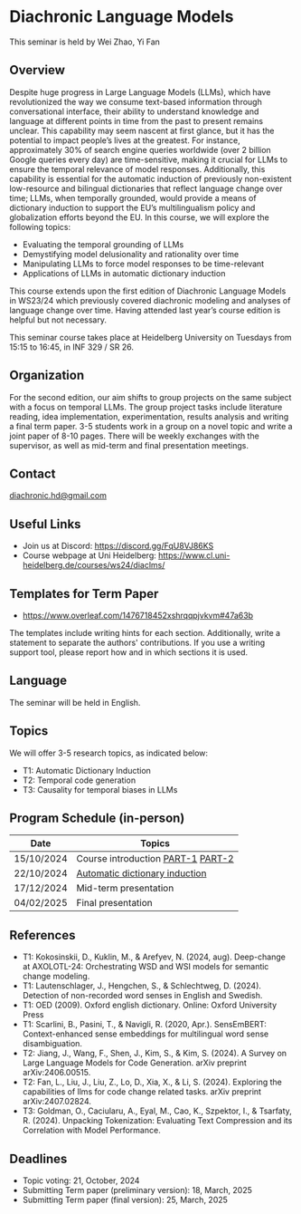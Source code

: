 # Diachronic Language Models 

This seminar is held by Wei Zhao, Yi Fan

## Overview

Despite huge progress in Large Language Models (LLMs), which have revolutionized the way we consume text-based information through conversational interface, their ability to understand knowledge and language at different points in time from the past to present remains unclear. This capability may seem nascent at first glance, but it has the potential to impact people’s lives at the greatest. For instance, approximately 30% of search engine queries worldwide (over 2 billion Google queries every day) are time-sensitive, making it crucial for LLMs to ensure the temporal relevance of model responses. Additionally, this capability is essential for the automatic induction of previously non-existent low-resource and bilingual dictionaries that reflect language change over time; LLMs, when temporally grounded, would provide a means of dictionary induction to support the EU’s multilingualism policy and globalization efforts beyond the EU. In this course, we will explore the following topics:
- Evaluating the temporal grounding of LLMs
- Demystifying model delusionality and rationality over time
- Manipulating LLMs to force model responses to be time-relevant
- Applications of LLMs in automatic dictionary induction

This course extends upon the first edition of Diachronic Language Models in WS23/24 which previously covered diachronic modeling and analyses of language change over time. Having attended last year’s course edition is helpful but not necessary.

This seminar course takes place at Heidelberg University on Tuesdays from 15:15 to 16:45, in INF 329 / SR 26.

## Organization

For the second edition, our aim shifts to group projects on the same subject with a focus on temporal LLMs. The group project tasks include literature reading, idea implementation, experimentation, results analysis and writing a final term paper. 3-5 students work in a group on a novel topic and write a joint paper of 8-10 pages. There will be weekly exchanges with the supervisor, as well as mid-term and final presentation meetings. 

## Contact 
diachronic.hd@gmail.com

## Useful Links
- Join us at Discord: https://discord.gg/FqU8VJ86KS
- Course webpage at Uni Heidelberg: https://www.cl.uni-heidelberg.de/courses/ws24/diaclms/ 

## Templates for Term Paper
- https://www.overleaf.com/1476718452xshrqqpjvkvm#47a63b

The templates include writing hints for each section. Additionally, write a statement to separate the authors' contributions. If you use a writing support tool, please report how and in which sections it is used.

## Language
The seminar will be held in English.

## Topics
We will offer 3-5 research topics, as indicated below:
- T1: Automatic Dictionary Induction
- T2: Temporal code generation
- T3: Causality for temporal biases in LLMs

## Program Schedule (in-person)

| Date       | Topics                            |   
|------------|-----------------------------------|
| 15/10/2024 | Course introduction [PART-1](/attachments/lec01-24.pdf) [PART-2](/attachments/TempEval4LLMs.pdf)|    
| 22/10/2024 | [Automatic dictionary induction](/attachments/lec02-dictionary.pdf)        | 
| 17/12/2024 | Mid-term presentation        | 
| 04/02/2025 | Final presentation        | 

## References 
- T1: Kokosinskii, D., Kuklin, M., & Arefyev, N. (2024, aug). Deep-change at AXOLOTL-24: Orchestrating WSD and WSI models for semantic change modeling.
- T1: Lautenschlager, J., Hengchen, S., & Schlechtweg, D. (2024). Detection of non-recorded word senses in English and Swedish.
- T1: OED (2009). Oxford english dictionary. Online: Oxford University Press
- T1: Scarlini, B., Pasini, T., & Navigli, R. (2020, Apr.). SensEmBERT: Context-enhanced sense embeddings for multilingual word sense disambiguation.
- T2: Jiang, J., Wang, F., Shen, J., Kim, S., & Kim, S. (2024). A Survey on Large Language Models for Code Generation. arXiv preprint arXiv:2406.00515.
- T2: Fan, L., Liu, J., Liu, Z., Lo, D., Xia, X., & Li, S. (2024). Exploring the capabilities of llms for code change related tasks. arXiv preprint arXiv:2407.02824.
- T3: Goldman, O., Caciularu, A., Eyal, M., Cao, K., Szpektor, I., & Tsarfaty, R. (2024). Unpacking Tokenization: Evaluating Text Compression and its Correlation with Model Performance.
## Deadlines
- Topic voting: 21, October, 2024
- Submitting Term paper (preliminary version): 18, March, 2025
- Submitting Term paper (final version): 25, March, 2025
